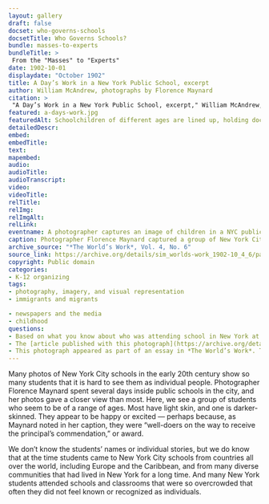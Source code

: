 ```yaml
--- 
layout: gallery
draft: false
docset: who-governs-schools
docsetTitle: Who Governs Schools?
bundle: masses-to-experts
bundleTitle: >
 From the "Masses" to "Experts"
date: 1902-10-01
displaydate: "October 1902"
title: A Day’s Work in a New York Public School, excerpt
author: William McAndrew, photographs by Florence Maynard 
citation: >
 "A Day’s Work in a New York Public School, excerpt," William McAndrew, photographs by Florence Maynard, in New York City Civil Rights History Project, Accessed: [Month Day, Year], https://nyccivilrightshistory.org/gallery/a-days-work.
featured: a-days-work.jpg
featuredAlt: Schoolchildren of different ages are lined up, holding documents in their hands. Original caption reads &quot;Well-Doers Waiting for the Principal's Commendation&quot;
detailedDescr: 
embed: 
embedTitle: 
text: 
mapembed: 
audio: 
audioTitle: 
audioTranscript: 
video: 
videoTitle: 
relTitle: 
relImg: 
relImgAlt: 
relLink: 
eventname: A photographer captures an image of children in a NYC public school. 
caption: Photographer Florence Maynard captured a group of New York City public school students lined up to receive a “commendation,” or award, from their principal. 
archive_source: "*The World’s Work*, Vol. 4, No. 6"
source_link: https://archive.org/details/sim_worlds-work_1902-10_4_6/page/2644/mode/1up
copyright: Public domain
categories: 
- K-12 organizing
tags: 
- photography, imagery, and visual representation
- immigrants and migrants

- newspapers and the media
- childhood
questions: 
- Based on what you know about who was attending school in New York at this time, who were these students likely to be? Where might have they come from, and why?  What do you think going to school meant to them? What kind of schooling were they hoping for? 
- The [article published with this photograph](https://archive.org/details/sim_worlds-work_1902-10_4_6/page/2634/mode/1up) was written by the principal of a Brooklyn school. It included the argument that parents shouldn’t be involved in schools because they had little to contribute. Why do you think the principal felt that way? How would that attitude relate to school governance?
- This photograph appeared as part of an essay in *The World’s Work*. The essay, and the photographs that were published with it, offer a very positive view of New York schools. *The World’s Work* was a magazine that often sided with and celebrated New York City’s business elite. Who was [in charge of New York schools at this time?](/topics/who-governs-schools/masses-to-experts/) How might that have influenced *The World’s Work* to show NYC schools in a positive light?
--- 
```


Many photos of New York City schools in the early 20th century show so many students that it is hard to see them as individual people. Photographer Florence Maynard spent several days inside public schools in the city, and her photos gave a closer view than most. Here, we see a group of students who seem to be of a range of ages. Most have light skin, and one is darker-skinned. They appear to be happy or excited — perhaps because, as Maynard noted in her caption, they were “well-doers on the way to receive the principal’s commendation,” or award.

We don’t know the students’ names or individual stories, but we do know that at the time students came to New York City schools from countries all over the world, including Europe and the Caribbean, and from many diverse communities that had lived in New York for a long time. And many New York students attended schools and classrooms that were so overcrowded that often they did not feel known or recognized as individuals.
